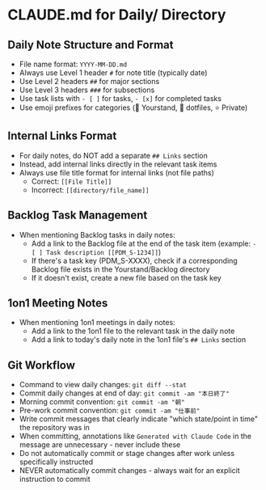 # CLAUDE.md for Daily/ Directory

## Daily Note Structure and Format

- File name format: `YYYY-MM-DD.md`
- Always use Level 1 header `#` for note title (typically date)
- Use Level 2 headers `##` for major sections
- Use Level 3 headers `###` for subsections
- Use task lists with `- [ ]` for tasks, `- [x]` for completed tasks
- Use emoji prefixes for categories (🔵 Yourstand, 🔴 dotfiles, ⭐️ Private)

## Internal Links Format

- For daily notes, do NOT add a separate `## Links` section
- Instead, add internal links directly in the relevant task items
- Always use file title format for internal links (not file paths)
  - Correct: `[[File Title]]`
  - Incorrect: `[[directory/file_name]]`

## Backlog Task Management

- When mentioning Backlog tasks in daily notes:
  - Add a link to the Backlog file at the end of the task item (example: `- [ ] Task description [[PDM_S-1234]]`)
  - If there's a task key (PDM_S-XXXX), check if a corresponding Backlog file exists in the Yourstand/Backlog directory
  - If it doesn't exist, create a new file based on the task key

## 1on1 Meeting Notes

- When mentioning 1on1 meetings in daily notes:
  - Add a link to the 1on1 file to the relevant task in the daily note
  - Add a link to today's daily note in the 1on1 file's `## Links` section

## Git Workflow

- Command to view daily changes: `git diff --stat`
- Commit daily changes at end of day: `git commit -am "本日終了"`
- Morning commit convention: `git commit -am "朝"`
- Pre-work commit convention: `git commit -am "仕事前"`
- Write commit messages that clearly indicate "which state/point in time" the repository was in
- When committing, annotations like `Generated with Claude Code` in the message are unnecessary - never include these
- Do not automatically commit or stage changes after work unless specifically instructed
- NEVER automatically commit changes - always wait for an explicit instruction to commit